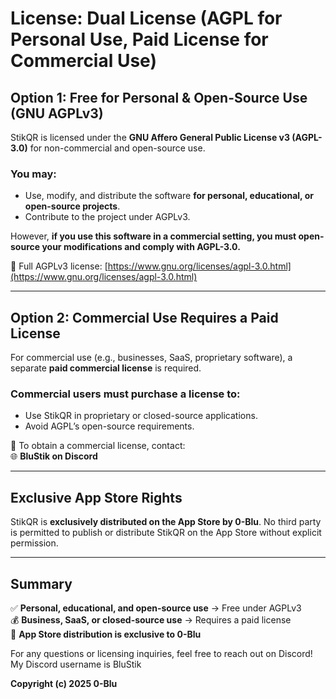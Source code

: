# License: Dual License (AGPL for Personal Use, Paid License for Commercial Use)

## Option 1: Free for Personal & Open-Source Use (GNU AGPLv3)

StikQR is licensed under the **GNU Affero General Public License v3 (AGPL-3.0)** for non-commercial and open-source use.

### You may:
- Use, modify, and distribute the software **for personal, educational, or open-source projects**.
- Contribute to the project under AGPLv3.

However, **if you use this software in a commercial setting, you must open-source your modifications and comply with AGPL-3.0.**

📜 Full AGPLv3 license: [https://www.gnu.org/licenses/agpl-3.0.html](https://www.gnu.org/licenses/agpl-3.0.html)

---

## Option 2: Commercial Use Requires a Paid License

For commercial use (e.g., businesses, SaaS, proprietary software), a separate **paid commercial license** is required.

### Commercial users **must purchase a license** to:
- Use StikQR in proprietary or closed-source applications.
- Avoid AGPL’s open-source requirements.

📩 To obtain a commercial license, contact:  
🌐 **BluStik on Discord**  

---

## Exclusive App Store Rights

StikQR is **exclusively distributed on the App Store by 0-Blu**. No third party is permitted to publish or distribute StikQR on the App Store without explicit permission.

---

## Summary

✅ **Personal, educational, and open-source use** → Free under AGPLv3  
💰 **Business, SaaS, or closed-source use** → Requires a paid license  
🛑 **App Store distribution is exclusive to 0-Blu**  

For any questions or licensing inquiries, feel free to reach out on Discord!
My Discord username is BluStik

**Copyright (c) 2025 0-Blu**
